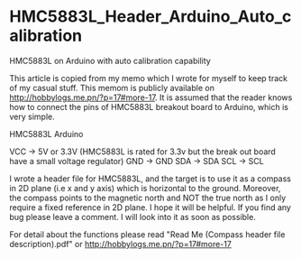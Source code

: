 HMC5883L_Header_Arduino_Auto_calibration
========================================

HMC5883L on Arduino with auto calibration capability 

This article is copied from my memo which I wrote for myself to keep track of my casual stuff. This memom is publicly available on http://hobbylogs.me.pn/?p=17#more-17. It is assumed that the reader knows how to connect the pins of HMC5883L breakout board to Arduino, which is very simple.

HMC5883L        Arduino

VCC          -> 5V or 3.3V (HMC5883L is rated for 3.3v but the break out board have a small voltage regulator)
GND          -> GND
SDA          -> SDA
SCL          -> SCL

I wrote a header file for HMC5883L, and the target is to use it as a compass in 2D plane (i.e x and y axis) which is horizontal to the ground. Moreover, the compass points to the magnetic north and NOT the true north as I only require a fixed reference in 2D plane. I hope it will be helpful. If you find any bug please leave a comment. I will look into it as soon as possible.

For detail about the functions please read "Read Me (Compass header file description).pdf" or http://hobbylogs.me.pn/?p=17#more-17
